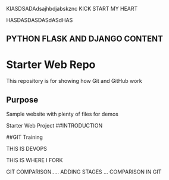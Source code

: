 KIASDSADAdsajhbdjabskznc
KICK START MY HEART

HASDASDASDASdASdHAS

## PYTHON FLASK AND DJANGO CONTENT

# Starter Web Repo

This repository is for showing how Git and GitHub work

## Purpose

Sample website with plenty of files for demos



Starter Web Project
##INTRODUCTION


##GIT Training

THIS IS DEVOPS

THIS IS WHERE I FORK



GIT COMPARISON..... ADDING STAGES ... COMPARISON IN GIT
